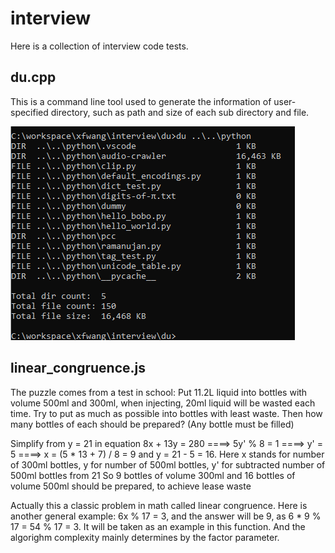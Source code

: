 # interview

Here is a collection of interview code tests.

## du.cpp 
This is a command line tool used to generate the information of user-specified directory, such as path and size of each sub directory and file.

![](du/du.png)

## linear_congruence.js
The puzzle comes from a test in school: Put 11.2L liquid into bottles with volume 500ml and 300ml, when 
injecting, 20ml liquid will be wasted each time. Try to put as much as possible into bottles with least waste.
Then how many bottles of each should be prepared? (Any bottle must be filled)

Simplify from y = 21 in equation 8x + 13y = 280 ====> 5y' % 8 = 1 ====> y' = 5 ====> x = (5 * 13 + 7) / 8 = 9 and y = 21 - 5 = 16.
Here x stands for number of 300ml bottles, y for number of 500ml bottles, y' for subtracted number of 500ml bottles from 21
So 9 bottles of volume 300ml and 16 bottles of volume 500ml should be prepared, to achieve lease waste

Actually this a classic problem in math called linear congruence. Here is another general example: 6x % 17 = 3, 
and the answer will be 9, as 6 * 9 % 17 = 54 % 17 = 3. It will be taken as an example in this function.
And the algorighm complexity mainly determines by the factor parameter.
